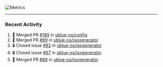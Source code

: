 ![Metrics](https://metrics.lecoq.io/KyleGospo?template=classic&base=header%2C%20activity%2C%20community%2C%20repositories%2C%20metadata&base.indepth=false&base.hireable=false&base.skip=false&config.timezone=America%2FLos_Angeles)

---
### Recent Activity
<!--START_SECTION:activity-->
1. 🎉 Merged PR [#189](https://github.com/ublue-os/config/pull/189) in [ublue-os/config](https://github.com/ublue-os/config)
2. 🎉 Merged PR [#89](https://github.com/ublue-os/isogenerator/pull/89) in [ublue-os/isogenerator](https://github.com/ublue-os/isogenerator)
3. 🔒 Closed issue [#82](https://github.com/ublue-os/isogenerator/issues/82) in [ublue-os/isogenerator](https://github.com/ublue-os/isogenerator)
4. 🔒 Closed issue [#67](https://github.com/ublue-os/isogenerator/issues/67) in [ublue-os/isogenerator](https://github.com/ublue-os/isogenerator)
5. 🎉 Merged PR [#88](https://github.com/ublue-os/isogenerator/pull/88) in [ublue-os/isogenerator](https://github.com/ublue-os/isogenerator)
<!--END_SECTION:activity-->
